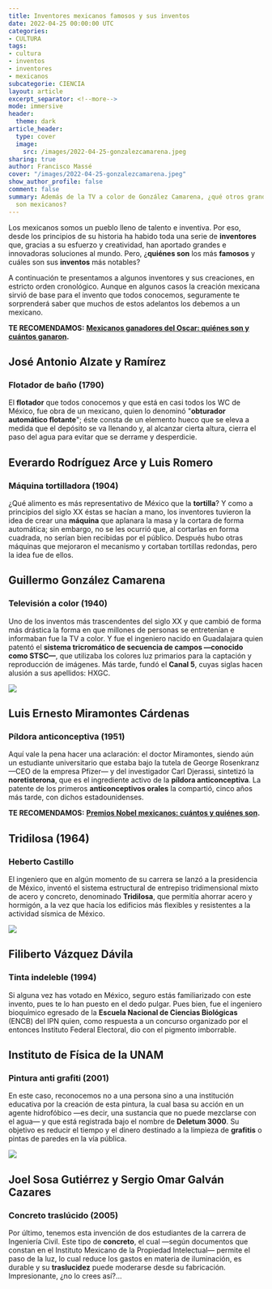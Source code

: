 ```yaml
---
title: Inventores mexicanos famosos y sus inventos
date: 2022-04-25 00:00:00 UTC
categories:
- CULTURA
tags:
- cultura
- inventos
- inventores
- mexicanos
subcategorie: CIENCIA
layout: article
excerpt_separator: <!--more-->
mode: immersive
header:
  theme: dark
article_header:
  type: cover
  image:
    src: /images/2022-04-25-gonzalezcamarena.jpeg
sharing: true
author: Francisco Massé
cover: "/images/2022-04-25-gonzalezcamarena.jpeg"
show_author_profile: false
comment: false
summary: Además de la TV a color de González Camarena, ¿qué otros grandes inventos
  son mexicanos?
---
```







Los mexicanos somos un pueblo lleno de talento e inventiva. Por eso, desde los principios de su historia ha habido toda una serie de **inventores** que, gracias a su esfuerzo y creatividad, han aportado grandes e innovadoras soluciones al mundo. Pero, ¿**quiénes son** los más **famosos** y cuáles son sus **inventos** más notables?

A continuación te presentamos a algunos inventores y sus creaciones, en estricto orden cronológico. Aunque en algunos casos la creación mexicana sirvió de base para el invento que todos conocemos, seguramente te sorprenderá saber que muchos de estos adelantos los debemos a un mexicano.

**TE RECOMENDAMOS:** [**Mexicanos ganadores del Oscar: quiénes son y cuántos ganaron**](https://blog.tonoysumariachi.com/mexicanisimos/2022/04/27/mexicanos-ganadores-del-oscar-quienes-son-y-cuantos-ganaron.html)**.**

## José Antonio Alzate y Ramírez

### Flotador de baño (1790)

El **flotador** que todos conocemos y que está en casi todos los WC de México, fue obra de un mexicano, quien lo denominó "**obturador automático flotante**"; éste consta de un elemento hueco que se eleva a medida que el depósito se va llenando y, al alcanzar cierta altura, cierra el paso del agua para evitar que se derrame y desperdicie.

## Everardo Rodríguez Arce y Luis Romero

### Máquina tortilladora (1904)

¿Qué alimento es más representativo de México que la **tortilla**? Y como a principios del siglo XX éstas se hacían a mano, los inventores tuvieron la idea de crear una **máquina** que aplanara la masa y la cortara de forma automática; sin embargo, no se les ocurrió que, al cortarlas en forma cuadrada, no serían bien recibidas por el público. Después hubo otras máquinas que mejoraron el mecanismo y cortaban tortillas redondas, pero la idea fue de ellos.

## Guillermo González Camarena

### Televisión a color (1940)

Uno de los inventos más trascendentes del siglo XX y que cambió de forma más drástica la forma en que millones de personas se entretenían e informaban fue la TV a color. Y fue el ingeniero nacido en Guadalajara quien patentó el **sistema tricromático de secuencia de campos —conocido como STSC—**, que utilizaba los colores luz primarios para la captación y reproducción de imágenes. Más tarde, fundó el **Canal 5**, cuyas siglas hacen alusión a sus apellidos: HXGC.

![](https://upload.wikimedia.org/wikipedia/commons/a/ad/Ing._Guillermo_Gonz%C3%A1lez_Camarena.jpg)

## Luis Ernesto Miramontes Cárdenas

### Píldora anticonceptiva (1951)

Aquí vale la pena hacer una aclaración: el doctor Miramontes, siendo aún un estudiante universitario que estaba bajo la tutela de George Rosenkranz —CEO de la empresa Pfizer— y del investigador Carl Djerassi, sintetizó la **noretisterona**, que es el ingrediente activo de la **píldora anticonceptiva**. La patente de los primeros **anticonceptivos orales** la compartió, cinco años más tarde, con dichos estadounidenses.

**TE RECOMENDAMOS:** [**Premios Nobel mexicanos: cuántos y quiénes son**](https://blog.tonoysumariachi.com/cultura/2022/04/22/premios-nobel-mexicanos-cuantos-y-quienes-son.html)**.**

## Tridilosa (1964)

### Heberto Castillo

El ingeniero que en algún momento de su carrera se lanzó a la presidencia de México, inventó el sistema estructural de entrepiso tridimensional mixto de acero y concreto, denominado **Tridilosa**, que permitía ahorrar acero y hormigón, a la vez que hacía los edificios más flexibles y resistentes a la actividad sísmica de México.

![](https://upload.wikimedia.org/wikipedia/commons/9/99/Heberto_Castillo.jpg)

## Filiberto Vázquez Dávila

### Tinta indeleble (1994)

Si alguna vez has votado en México, seguro estás familiarizado con este invento, pues te lo han puesto en el dedo pulgar. Pues bien, fue el ingeniero bioquímico egresado de la **Escuela Nacional de Ciencias Biológicas** (ENCB) del IPN quien, como respuesta a un concurso organizado por el entonces Instituto Federal Electoral, dio con el pigmento imborrable.

## Instituto de Física de la UNAM

### Pintura anti grafiti (2001)

En este caso, reconocemos no a una persona sino a una institución educativa por la creación de esta pintura, la cual basa su acción en un agente hidrofóbico —es decir, una sustancia que no puede mezclarse con el agua— y que está registrada bajo el nombre de **Deletum 3000**. Su objetivo es reducir el tiempo y el dinero destinado a la limpieza de **grafitis** o pintas de paredes en la vía pública.

![](https://upload.wikimedia.org/wikipedia/commons/thumb/4/40/Grafitti_en_Almer%C3%ADa_20201004.jpg/1280px-Grafitti_en_Almer%C3%ADa_20201004.jpg)

## Joel Sosa Gutiérrez y Sergio Omar Galván Cazares

### Concreto traslúcido (2005)

Por último, tenemos esta invención de dos estudiantes de la carrera de Ingeniería Civil. Este tipo de **concreto**, el cual —según documentos que constan en el Instituto Mexicano de la Propiedad Intelectual— permite el paso de la luz, lo cual reduce los gastos en materia de iluminación, es durable y su **traslucidez** puede moderarse desde su fabricación. Impresionante, ¿no lo crees así?…
